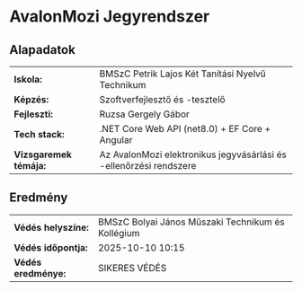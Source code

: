 # AvalonMozi Jegyrendszer

## Alapadatok

|                         |                                                                         |
|-------------------------|-------------------------------------------------------------------------|
| **Iskola:**             | BMSzC Petrik Lajos Két Tanítási Nyelvű Technikum                        |
| **Képzés:**             | Szoftverfejlesztő és -tesztelő                                          |
| **Fejleszti:**          | Ruzsa Gergely Gábor                                                     |
| **Tech stack:**         | .NET Core Web API (net8.0) + EF Core + Angular                          |
| **Vizsgaremek témája:** | Az AvalonMozi elektronikus jegyvásárlási és -ellenőrzési rendszere      |

## Eredmény

|                         |                                                                         |
|-------------------------|-------------------------------------------------------------------------|
| **Védés helyszíne:**    | BMSzC Bolyai János Műszaki Technikum és Kollégium                       |
| **Védés időpontja:**    | 2025-10-10 10:15                                                        |
| **Védés eredménye:**    | SIKERES VÉDÉS                                                           |
